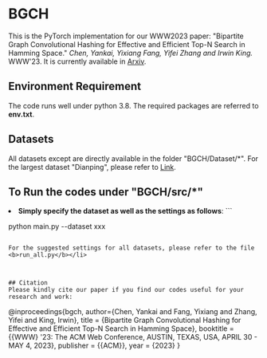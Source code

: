 # BGCH

This is the PyTorch implementation for our WWW2023 paper:
"Bipartite Graph Convolutional Hashing for Effective and Efficient Top-N Search in Hamming Space."
*Chen, Yankai, Yixiang Fang, Yifei Zhang and Irwin King.* WWW'23.
It is currently available in [Arxiv](https://arxiv.org/abs/xxx).


## Environment Requirement

The code runs well under python 3.8. The required packages are referred to <b>env.txt</b>.

## Datasets

All datasets except are directly available in the folder "BGCH/Dataset/*". For the largest dataset "Dianping", please refer to [Link](https://drive.google.com/file/d/1FOmx6-8fYd2vkg2CFA0kx5zNShpdmbRY/view?usp=sharing).

## To Run the codes under "BGCH/src/*"

<li> <b>Simply specify the dataset as well as the settings as follows</b>:
```

python main.py --dataset xxx 

```

For the suggested settings for all datasets, please refer to the file <b>run_all.py</b></li>



## Citation
Please kindly cite our paper if you find our codes useful for your research and work:

```
@inproceedings{bgch,
  author={Chen, Yankai and Fang, Yixiang and Zhang, Yifei and King, Irwin},
  title     = {Bipartite Graph Convolutional Hashing for Effective and Efficient Top-N Search in Hamming Space},
  booktitle = {{WWW} '23: The ACM Web Conference, AUSTIN, TEXAS, USA, APRIL 30 - MAY 4, 2023},
  publisher = {{ACM}},
  year      = {2023}
}

```
